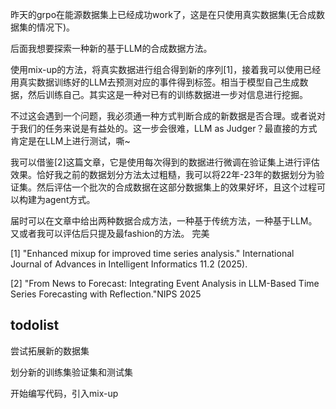 昨天的grpo在能源数据集上已经成功work了，这是在只使用真实数据集(无合成数据集的情况下)。

后面我想要探索一种新的基于LLM的合成数据方法。

使用mix-up的方法，将真实数据进行组合得到新的序列[1]，接着我可以使用已经用真实数据训练好的LLM去预测对应的事件得到标签。相当于模型自己生成数据，然后训练自己。其实这是一种对已有的训练数据进一步对信息进行挖掘。

不过这会遇到一个问题，我必须通一种方式判断合成的新数据是否合理。或者说对于我们的任务来说是有益处的。这一步会很难，LLM as Judger？最直接的方式肯定是在LLM上进行测试，嘶~ 

我可以借鉴[2]这篇文章，它是使用每次得到的数据进行微调在验证集上进行评估效果。恰好我之前的数据划分方法太过粗糙，我可以将22年-23年的数据划分为验证集。然后评估一个批次的合成数据在这部分数据集上的效果好坏，且这个过程可以构建为agent方式。

届时可以在文章中给出两种数据合成方法，一种基于传统方法，一种基于LLM。又或者我可以评估后只提及最fashion的方法。 完美

[1] "Enhanced mixup for improved time series analysis." International Journal of Advances in Intelligent Informatics 11.2 (2025).

[2] "From News to Forecast: Integrating Event Analysis in LLM-Based Time Series Forecasting with Reflection."NIPS 2025


## todolist
尝试拓展新的数据集

划分新的训练集验证集和测试集
   
开始编写代码，引入mix-up

